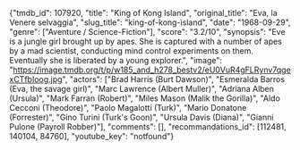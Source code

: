 {"tmdb_id": 107920, "title": "King of Kong Island", "original_title": "Eva, la Venere selvaggia", "slug_title": "king-of-kong-island", "date": "1968-09-29", "genre": ["Aventure / Science-Fiction"], "score": "3.2/10", "synopsis": "Eve is a jungle girl brought up by apes. She is captured with a number of apes by a mad scientist, conducting mind control experiments on them. Eventually she is liberated by a young explorer.", "image": "https://image.tmdb.org/t/p/w185_and_h278_bestv2/eU0VuR4gFLRynv7qgexCTfbIoog.jpg", "actors": ["Brad Harris (Burt Dawson)", "Esmeralda Barros (Eva, the savage girl)", "Marc Lawrence (Albert Muller)", "Adriana Alben (Ursula)", "Mark Farran (Robert)", "Miles Mason (Malik the Gorilla)", "Aldo Cecconi (Theodore)", "Paolo Magalotti (Turk)", "Mario Donatone (Forrester)", "Gino Turini (Turk's Goon)", "Ursula Davis (Diana)", "Gianni Pulone (Payroll Robber)"], "comments": [], "recommandations_id": [112481, 140104, 84760], "youtube_key": "notfound"}